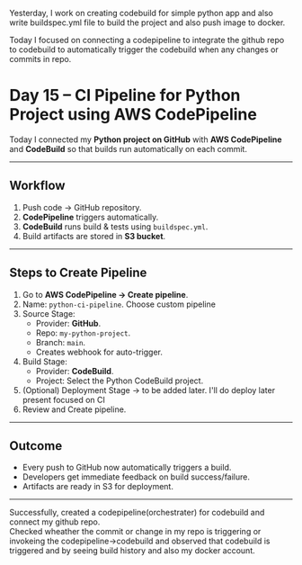 Yesterday, I work on creating codebuild for simple python app and also write buildspec.yml file to build the project and also push image to docker.

Today I focused on connecting a codepipeline to integrate the github repo to codebuild to automatically trigger the codebuild when any changes or commits in repo.

# Day 15 – CI Pipeline for Python Project using AWS CodePipeline

Today I connected my **Python project on GitHub** with **AWS CodePipeline** and **CodeBuild** so that builds run automatically on each commit.

---

## Workflow
1. Push code → GitHub repository.  
2. **CodePipeline** triggers automatically.  
3. **CodeBuild** runs build & tests using `buildspec.yml`.  
4. Build artifacts are stored in **S3 bucket**.  

---

## Steps to Create Pipeline
1. Go to **AWS CodePipeline → Create pipeline**.  
2. Name: `python-ci-pipeline`.  Choose custom pipeline
3. Source Stage:
   - Provider: **GitHub**.  
   - Repo: `my-python-project`.  
   - Branch: `main`.  
   - Creates webhook for auto-trigger.  
4. Build Stage:
   - Provider: **CodeBuild**.  
   - Project: Select the Python CodeBuild project.  
5. (Optional) Deployment Stage → to be added later.  I'll do deploy later present focused on CI
6. Review and Create pipeline.  

---

## Outcome
- Every push to GitHub now automatically triggers a build.  
- Developers get immediate feedback on build success/failure.  
- Artifacts are ready in S3 for deployment.  

---

Successfully, created a codepipeline(orchestrater) for codebuild and connect my github repo.<br>
Checked wheather the commit or change in my repo is triggering or invokeing the codepipeline->codebuild and observed that codebuild is triggered and by seeing build history and also my docker account.
